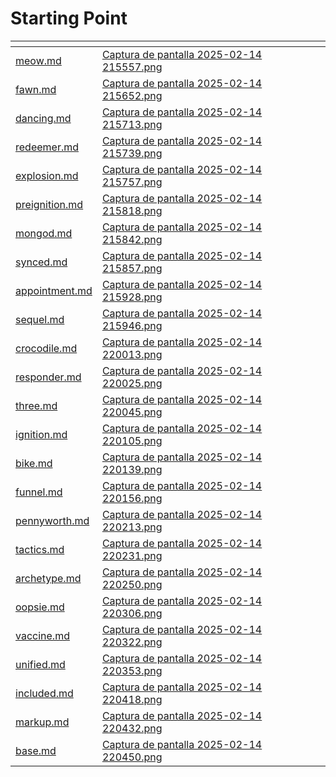 # Starting Point

<table data-view="cards"><thead><tr><th data-type="content-ref"></th><th data-hidden data-card-cover data-type="files"></th></tr></thead><tbody><tr><td><a href="meow.md">meow.md</a></td><td><a href="../../../.gitbook/assets/Captura de pantalla 2025-02-14 215557.png">Captura de pantalla 2025-02-14 215557.png</a></td></tr><tr><td><a href="fawn.md">fawn.md</a></td><td><a href="../../../.gitbook/assets/Captura de pantalla 2025-02-14 215652.png">Captura de pantalla 2025-02-14 215652.png</a></td></tr><tr><td><a href="dancing.md">dancing.md</a></td><td><a href="../../../.gitbook/assets/Captura de pantalla 2025-02-14 215713.png">Captura de pantalla 2025-02-14 215713.png</a></td></tr><tr><td><a href="redeemer.md">redeemer.md</a></td><td><a href="../../../.gitbook/assets/Captura de pantalla 2025-02-14 215739.png">Captura de pantalla 2025-02-14 215739.png</a></td></tr><tr><td><a href="explosion.md">explosion.md</a></td><td><a href="../../../.gitbook/assets/Captura de pantalla 2025-02-14 215757.png">Captura de pantalla 2025-02-14 215757.png</a></td></tr><tr><td><a href="preignition.md">preignition.md</a></td><td><a href="../../../.gitbook/assets/Captura de pantalla 2025-02-14 215818.png">Captura de pantalla 2025-02-14 215818.png</a></td></tr><tr><td><a href="mongod.md">mongod.md</a></td><td><a href="../../../.gitbook/assets/Captura de pantalla 2025-02-14 215842.png">Captura de pantalla 2025-02-14 215842.png</a></td></tr><tr><td><a href="synced.md">synced.md</a></td><td><a href="../../../.gitbook/assets/Captura de pantalla 2025-02-14 215857.png">Captura de pantalla 2025-02-14 215857.png</a></td></tr><tr><td><a href="appointment.md">appointment.md</a></td><td><a href="../../../.gitbook/assets/Captura de pantalla 2025-02-14 215928.png">Captura de pantalla 2025-02-14 215928.png</a></td></tr><tr><td><a href="sequel.md">sequel.md</a></td><td><a href="../../../.gitbook/assets/Captura de pantalla 2025-02-14 215946.png">Captura de pantalla 2025-02-14 215946.png</a></td></tr><tr><td><a href="crocodile.md">crocodile.md</a></td><td><a href="../../../.gitbook/assets/Captura de pantalla 2025-02-14 220013.png">Captura de pantalla 2025-02-14 220013.png</a></td></tr><tr><td><a href="responder.md">responder.md</a></td><td><a href="../../../.gitbook/assets/Captura de pantalla 2025-02-14 220025.png">Captura de pantalla 2025-02-14 220025.png</a></td></tr><tr><td><a href="three.md">three.md</a></td><td><a href="../../../.gitbook/assets/Captura de pantalla 2025-02-14 220045.png">Captura de pantalla 2025-02-14 220045.png</a></td></tr><tr><td><a href="ignition.md">ignition.md</a></td><td><a href="../../../.gitbook/assets/Captura de pantalla 2025-02-14 220105.png">Captura de pantalla 2025-02-14 220105.png</a></td></tr><tr><td><a href="bike.md">bike.md</a></td><td><a href="../../../.gitbook/assets/Captura de pantalla 2025-02-14 220139.png">Captura de pantalla 2025-02-14 220139.png</a></td></tr><tr><td><a href="funnel.md">funnel.md</a></td><td><a href="../../../.gitbook/assets/Captura de pantalla 2025-02-14 220156.png">Captura de pantalla 2025-02-14 220156.png</a></td></tr><tr><td><a href="pennyworth.md">pennyworth.md</a></td><td><a href="../../../.gitbook/assets/Captura de pantalla 2025-02-14 220213.png">Captura de pantalla 2025-02-14 220213.png</a></td></tr><tr><td><a href="tactics.md">tactics.md</a></td><td><a href="../../../.gitbook/assets/Captura de pantalla 2025-02-14 220231.png">Captura de pantalla 2025-02-14 220231.png</a></td></tr><tr><td><a href="archetype.md">archetype.md</a></td><td><a href="../../../.gitbook/assets/Captura de pantalla 2025-02-14 220250.png">Captura de pantalla 2025-02-14 220250.png</a></td></tr><tr><td><a href="oopsie.md">oopsie.md</a></td><td><a href="../../../.gitbook/assets/Captura de pantalla 2025-02-14 220306.png">Captura de pantalla 2025-02-14 220306.png</a></td></tr><tr><td><a href="vaccine.md">vaccine.md</a></td><td><a href="../../../.gitbook/assets/Captura de pantalla 2025-02-14 220322.png">Captura de pantalla 2025-02-14 220322.png</a></td></tr><tr><td><a href="unified.md">unified.md</a></td><td><a href="../../../.gitbook/assets/Captura de pantalla 2025-02-14 220353.png">Captura de pantalla 2025-02-14 220353.png</a></td></tr><tr><td><a href="included.md">included.md</a></td><td><a href="../../../.gitbook/assets/Captura de pantalla 2025-02-14 220418.png">Captura de pantalla 2025-02-14 220418.png</a></td></tr><tr><td><a href="markup.md">markup.md</a></td><td><a href="../../../.gitbook/assets/Captura de pantalla 2025-02-14 220432.png">Captura de pantalla 2025-02-14 220432.png</a></td></tr><tr><td><a href="base.md">base.md</a></td><td><a href="../../../.gitbook/assets/Captura de pantalla 2025-02-14 220450.png">Captura de pantalla 2025-02-14 220450.png</a></td></tr></tbody></table>
